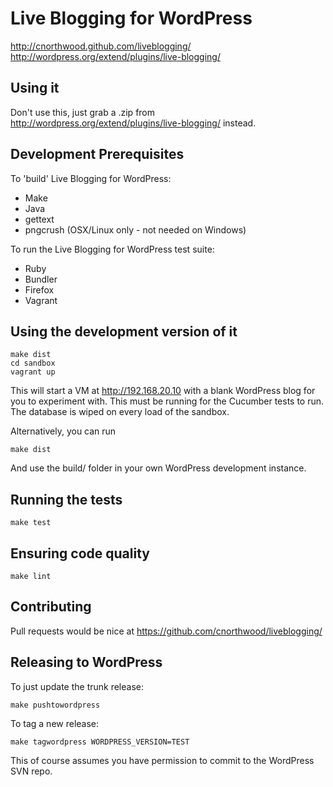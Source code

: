 Live Blogging for WordPress
===========================

http://cnorthwood.github.com/liveblogging/
http://wordpress.org/extend/plugins/live-blogging/

Using it
--------

Don't use this, just grab a .zip from http://wordpress.org/extend/plugins/live-blogging/ instead.

Development Prerequisites
-------------------------

To 'build' Live Blogging for WordPress:

* Make
* Java
* gettext
* pngcrush (OSX/Linux only - not needed on Windows)

To run the Live Blogging for WordPress test suite:

* Ruby
* Bundler
* Firefox
* Vagrant

Using the development version of it
-----------------------------------

    make dist
    cd sandbox
    vagrant up

This will start a VM at http://192.168.20.10 with a blank WordPress blog for you to experiment with. This
must be running for the Cucumber tests to run. The database is wiped on every load of the sandbox.

Alternatively, you can run

    make dist

And use the build/ folder in your own WordPress development instance.

Running the tests
-----------------

    make test

Ensuring code quality
---------------------

    make lint

Contributing
------------

Pull requests would be nice at https://github.com/cnorthwood/liveblogging/

Releasing to WordPress
----------------------

To just update the trunk release:

    make pushtowordpress

To tag a new release:

    make tagwordpress WORDPRESS_VERSION=TEST

This of course assumes you have permission to commit to the WordPress SVN repo.

